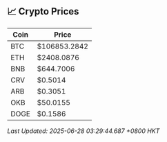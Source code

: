 ## 📈 Crypto Prices

| Coin | Price |
| ---- | ----- |
| BTC | $106853.2842 |
| ETH | $2408.0876 |
| BNB | $644.7006 |
| CRV | $0.5014 |
| ARB | $0.3051 |
| OKB | $50.0155 |
| DOGE | $0.1586 |

_Last Updated: 2025-06-28 03:29:44.687 +0800 HKT_